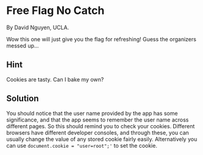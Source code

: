 # Free Flag No Catch

By David Nguyen, UCLA.

Wow this one will just give you the flag for refreshing! Guess the organizers
messed up...

## Hint

Cookies are tasty. Can I bake my own?

## Solution 

You should notice that the user name provided by the app has some
significance, and that the app seems to remember the user name across
different pages. So this should remind you to check your cookies. Different
browsers have different developer consoles, and through these, you can usually
change the value of any stored cookie fairly easily. Alternatively you can use
`document.cookie = "user=root";'` to set the cookie.
